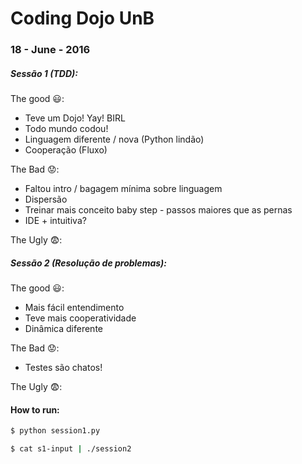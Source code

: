 Coding Dojo UnB
================

### 18 - June - 2016

##### Sessão 1 (TDD):

The good :smiley::
- Teve um Dojo! Yay! BIRL 
- Todo mundo codou!
- Linguagem diferente / nova (Python lindão)
- Cooperação (Fluxo)

The Bad :worried::
- Faltou intro / bagagem mínima sobre linguagem
- Dispersão
- Treinar mais conceito baby step - passos maiores que as pernas
- IDE + intuitiva?

The Ugly :fearful::

##### Sessão 2 (Resolução de problemas):
The good :smiley::
- Mais fácil entendimento
- Teve mais cooperatividade
- Dinâmica diferente

The Bad :worried::
- Testes são chatos!

The Ugly :fearful::

#### How to run:
```bash
$ python session1.py
```

```bash
$ cat s1-input | ./session2
```
